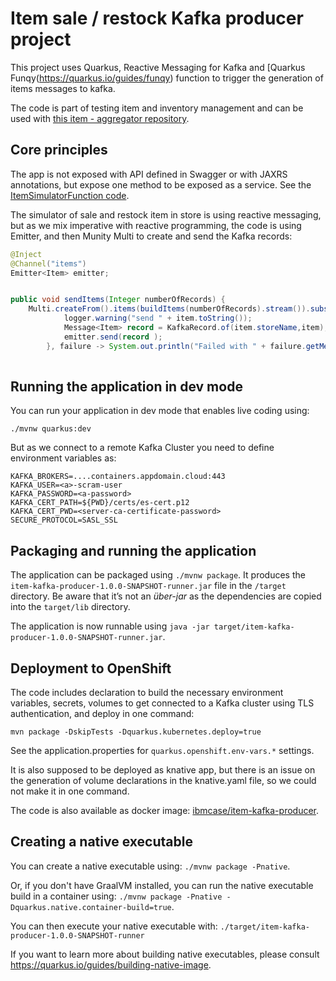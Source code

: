 # Item sale / restock Kafka producer project

This project uses Quarkus, Reactive Messaging for Kafka and [Quarkus Funqy(https://quarkus.io/guides/funqy) function to trigger the generation of items messages to kafka.

The code is part of testing item and inventory management and can be used with [this item - aggregator repository](https://github.com/ibm-cloud-architecture/refarch-eda-item-inventory).

## Core principles

The app is not exposed with API defined in Swagger or with JAXRS annotations, but expose one method to be exposed as a service. See the [ ItemSimulatorFunction code](https://github.com/ibm-cloud-architecture/refarch-eda-tools/blob/05fcdcb7d09d674d9eb2cda2e28601171ba51166/item-kafka-producer/src/main/java/ibm/gse/eda/api/ItemSimulatorFunction.java#L18-L25). 

The simulator of sale and restock item in store is using reactive messaging, but as we mix imperative with reactive programming, the code is using Emitter, and then Munity Multi to create and send the Kafka records:

```java
@Inject
@Channel("items")
Emitter<Item> emitter;


public void sendItems(Integer numberOfRecords) {
    Multi.createFrom().items(buildItems(numberOfRecords).stream()).subscribe().with(item -> {
            logger.warning("send " + item.toString());
            Message<Item> record = KafkaRecord.of(item.storeName,item);
            emitter.send(record );
        }, failure -> System.out.println("Failed with " + failure.getMessage()));
   
```

## Running the application in dev mode

You can run your application in dev mode that enables live coding using:

```
./mvnw quarkus:dev
```

But as we connect to a remote Kafka Cluster you need to define environment variables as:

```shell
KAFKA_BROKERS=....containers.appdomain.cloud:443
KAFKA_USER=<a>-scram-user
KAFKA_PASSWORD=<a-password>
KAFKA_CERT_PATH=${PWD}/certs/es-cert.p12
KAFKA_CERT_PWD=<server-ca-certificate-password>
SECURE_PROTOCOL=SASL_SSL
```

## Packaging and running the application

The application can be packaged using `./mvnw package`.
It produces the `item-kafka-producer-1.0.0-SNAPSHOT-runner.jar` file in the `/target` directory.
Be aware that it’s not an _über-jar_ as the dependencies are copied into the `target/lib` directory.

The application is now runnable using `java -jar target/item-kafka-producer-1.0.0-SNAPSHOT-runner.jar`.

## Deployment to OpenShift

The code includes declaration to build the necessary environment variables, secrets, volumes to get connected to a Kafka cluster using TLS authentication, and deploy in one command:

```shell
mvn package -DskipTests -Dquarkus.kubernetes.deploy=true
```

See the application.properties for `quarkus.openshift.env-vars.*` settings.

It is also supposed to be deployed as knative app, but there is an issue on the generation of volume declarations in the knative.yaml file, so we could not make it in one command.

The code is also available as docker image: [ibmcase/item-kafka-producer](https://hub.docker.com/r/ibmcase/item-kafka-producer).

## Creating a native executable

You can create a native executable using: `./mvnw package -Pnative`.

Or, if you don't have GraalVM installed, you can run the native executable build in a container using: `./mvnw package -Pnative -Dquarkus.native.container-build=true`.

You can then execute your native executable with: `./target/item-kafka-producer-1.0.0-SNAPSHOT-runner`

If you want to learn more about building native executables, please consult https://quarkus.io/guides/building-native-image.
